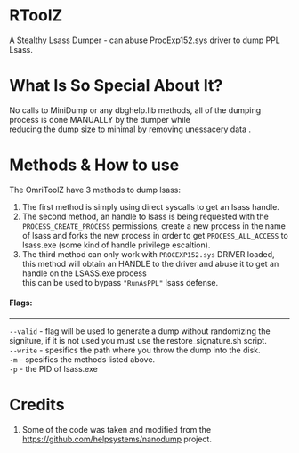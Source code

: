 # RToolZ
A Stealthy Lsass Dumper - can abuse ProcExp152.sys driver to dump PPL Lsass.  
# What Is So Special About It?
No calls to MiniDump or any dbghelp.lib methods, all of the dumping process is done MANUALLY by the dumper while  
reducing the dump size to minimal by removing unessacery data .  

# Methods & How to use 
  
The OmriToolZ have 3 methods to dump lsass:  
1. The first method is simply using direct syscalls to get an lsass handle.  
2. The second method, an handle to lsass is being requested with the `PROCESS_CREATE_PROCESS` permissions, create a new process in the name of lsass and forks the new process in order to get `PROCESS_ALL_ACCESS` to lsass.exe (some kind of handle privilege escaltion).  
3. The third method can only work with `PROCEXP152.sys` DRIVER loaded, this method will obtain an HANDLE to the driver and abuse it to get an handle on the LSASS.exe process  
this can be used to bypass `"RunAsPPL"` lsass defense.   

#### Flags:
----------------------------------------------------------------
`--valid` - flag will be used to generate a dump without randomizing the signiture, if it is not used you must use the restore_signature.sh script.  
`--write` - spesifics the path where you throw the dump into the disk.  
`-m` - spesifics the methods listed above.  
`-p` - the PID of lsass.exe  

# Credits
1. Some of the code was taken and modified from the https://github.com/helpsystems/nanodump project.


